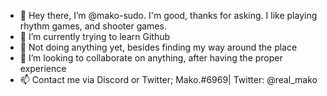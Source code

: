 - 👋 Hey there, I’m @mako-sudo. I'm good, thanks for asking. I like playing rhythm games, and shooter games. 
- 👀 I’m currently trying to learn Github
- 🌱 Not doing anything yet, besides finding my way around the place
- 💞️ I’m looking to collaborate on anything, after having the proper experience
- 📫 Contact me via Discord or Twitter; Mako.#6969| Twitter: @real_mako 
